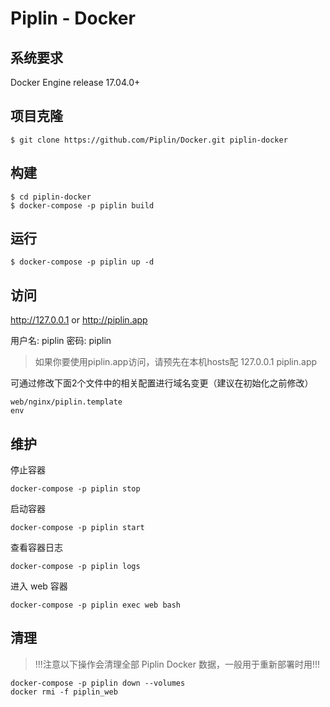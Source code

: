 # Piplin - Docker
## 系统要求
Docker Engine release 17.04.0+

## 项目克隆

```
$ git clone https://github.com/Piplin/Docker.git piplin-docker
```

## 构建

```
$ cd piplin-docker
$ docker-compose -p piplin build
```

## 运行

```
$ docker-compose -p piplin up -d

```

## 访问

http://127.0.0.1 or http://piplin.app

用户名: piplin
密码: piplin

> 如果你要使用piplin.app访问，请预先在本机hosts配 127.0.0.1 piplin.app

可通过修改下面2个文件中的相关配置进行域名变更（建议在初始化之前修改）
```
web/nginx/piplin.template
env
```

## 维护
停止容器

`docker-compose -p piplin stop`

启动容器

`docker-compose -p piplin start`

查看容器日志

`docker-compose -p piplin logs`

进入 web 容器

`docker-compose -p piplin exec web bash`

## 清理
>!!!注意以下操作会清理全部 Piplin Docker 数据，一般用于重新部署时用!!!
```
docker-compose -p piplin down --volumes
docker rmi -f piplin_web
```
